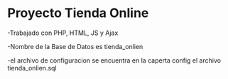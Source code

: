 # Proyecto Tienda Online

-Trabajado con PHP, HTML, JS y Ajax

-Nombre de la Base de Datos es tienda_onlien

-el archivo de configuracion  se encuentra en la caperta config el archivo tienda_onlien.sql
